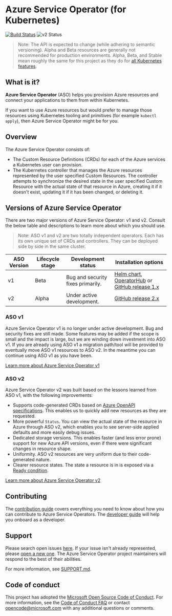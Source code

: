# Azure Service Operator (for Kubernetes)

[![Build Status](https://dev.azure.com/azure/azure-service-operator/_apis/build/status/Azure.azure-service-operator?branchName=master)](https://dev.azure.com/azure/azure-service-operator/_build/latest?definitionId=36&branchName=master)
![v2 Status](https://github.com/azure/azure-service-operator/actions/workflows/master-validation.yml/badge.svg?branch=master)

> Note: The API is expected to change (while adhering to semantic versioning). Alpha and Beta resources are generally not recommended for production environments. Alpha, Beta, and Stable mean roughly the same for this project as they do for [all Kubernetes features](https://kubernetes.io/docs/reference/command-line-tools-reference/feature-gates/#feature-stages).

## What is it?
**Azure Service Operator** (ASO) helps you provision Azure resources and connect your applications to them from within Kubernetes.

If you want to use Azure resources but would prefer to manage those resources using Kubernetes tooling and primitives (for example `kubectl apply`), then Azure Service Operator might be for you.

## Overview

The Azure Service Operator consists of:

- The Custom Resource Definitions (CRDs) for each of the Azure services a Kubernetes user can provision.
- The Kubernetes controller that manages the Azure resources represented by the user specified Custom Resources. The controller attempts to synchronize the desired state in the user specified Custom Resource with the actual state of that resource in Azure, creating it if it doesn't exist, updating it if it has been changed, or deleting it.

## Versions of Azure Service Operator
There are two major versions of Azure Service Operator: v1 and v2. Consult the below table and descriptions to learn more about which you should use.

> Note: ASO v1 and v2 are two totally independent operators. Each has its own unique set of CRDs and controllers. They can be deployed side by side in the same cluster.

| ASO Version | Lifecycle stage | Development status                | Installation options                                                                                                                                                           |
| ----------- | --------------- | --------------------------------- | ------------------------------------------------------------------------------------------------------------------------------------------------------------------------------ |
| v1          | Beta            | Bug and security fixes primarily. | [Helm chart](/charts), [OperatorHub](https://operatorhub.io/operator/azure-service-operator) or [GitHub release 1.x](https://github.com/Azure/azure-service-operator/releases) |
| v2          | Alpha           | Under active development.         | [GitHub release 2.x](https://github.com/Azure/azure-service-operator/releases)                                                                                                 |

### ASO v1
Azure Service Operator v1 is no longer under active development. Bug and security fixes are still made. Some features may be added if the scope is small and the impact is large, but we are winding down investment into ASO v1. If you are already using ASO v1 a migration path/tool will be provided to eventually move ASO v1 resources to ASO v2. In the meantime you can continue using ASO v1 as you have been.

[Learn more about Azure Service Operator v1](/docs/v1/README.md)

### ASO v2
Azure Service Operator v2 was built based on the lessons learned from ASO v1, with the following improvements:

* Supports code-generated CRDs based on [Azure OpenAPI specifications](https://github.com/Azure/azure-rest-api-specs). This enables us to quickly add new resources as they are requested.
* More powerful `Status`. You can view the actual state of the resource in Azure through ASO v2, which enables you to see server-side applied defaults and more easily debug issues.
* Dedicated storage versions. This enables faster (and less error prone) support for new Azure API versions, even if there were significant changes in resource shape.
* Uniformity. ASO v2 resources are very uniform due to their code-generated nature. 
* Clearer resource states. The state a resource is in is exposed via a [Ready condition](/docs/v2/design/resource-states.md). 

[Learn more about Azure Service Operator v2](/hack/README.md)

## Contributing

The [contribution guide](CONTRIBUTING.md) covers everything you need to know about how you can contribute to Azure Service Operators. The [developer guide](/docs/v1/howto/contents.md#developing-azure-service-operator) will help you onboard as a developer.

## Support

Please search open issues [here](https://github.com/Azure/azure-service-operator/issues). If your issue isn't already represented, please [open a new one](https://github.com/Azure/azure-service-operator/issues/new/choose). The Azure Service Operator project maintainers will respond to the best of their abilities.

For more information, see [SUPPORT.md](SUPPORT.md).

## Code of conduct

This project has adopted the [Microsoft Open Source Code of Conduct](https://opensource.microsoft.com/codeofconduct/). For more information, see the [Code of Conduct FAQ](https://opensource.microsoft.com/codeofconduct/faq) or contact [opencode@microsoft.com](mailto:opencode@microsoft.com) with any additional questions or comments.
